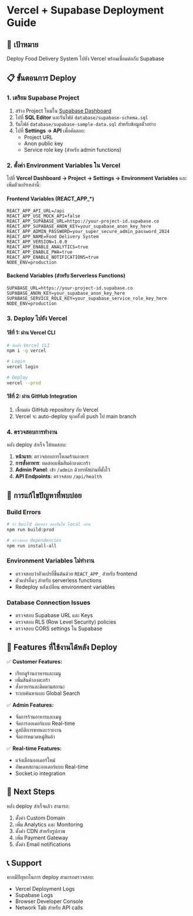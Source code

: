 # Vercel + Supabase Deployment Guide

## 🎯 เป้าหมาย
Deploy Food Delivery System ไปยัง Vercel พร้อมเชื่อมต่อกับ Supabase

## 📋 ขั้นตอนการ Deploy

### 1. เตรียม Supabase Project

1. สร้าง Project ใหม่ใน [Supabase Dashboard](https://supabase.com/dashboard)
2. ไปที่ **SQL Editor** และรันไฟล์ `database/supabase-schema.sql`
3. รันไฟล์ `database/supabase-sample-data.sql` สำหรับข้อมูลตัวอย่าง
4. ไปที่ **Settings → API** เพื่อคัดลอก:
   - Project URL
   - Anon public key
   - Service role key (สำหรับ admin functions)

### 2. ตั้งค่า Environment Variables ใน Vercel

ไปที่ **Vercel Dashboard → Project → Settings → Environment Variables** และเพิ่มตัวแปรเหล่านี้:

#### Frontend Variables (REACT_APP_*)
```
REACT_APP_API_URL=/api
REACT_APP_USE_MOCK_API=false
REACT_APP_SUPABASE_URL=https://your-project-id.supabase.co
REACT_APP_SUPABASE_ANON_KEY=your_supabase_anon_key_here
REACT_APP_ADMIN_PASSWORD=your_super_secure_admin_password_2024
REACT_APP_NAME=Food Delivery System
REACT_APP_VERSION=1.0.0
REACT_APP_ENABLE_ANALYTICS=true
REACT_APP_ENABLE_PWA=true
REACT_APP_ENABLE_NOTIFICATIONS=true
NODE_ENV=production
```

#### Backend Variables (สำหรับ Serverless Functions)
```
SUPABASE_URL=https://your-project-id.supabase.co
SUPABASE_ANON_KEY=your_supabase_anon_key_here
SUPABASE_SERVICE_ROLE_KEY=your_supabase_service_role_key_here
NODE_ENV=production
```

### 3. Deploy ไปยัง Vercel

#### วิธีที่ 1: ผ่าน Vercel CLI
```bash
# ติดตั้ง Vercel CLI
npm i -g vercel

# Login
vercel login

# Deploy
vercel --prod
```

#### วิธีที่ 2: ผ่าน GitHub Integration
1. เชื่อมต่อ GitHub repository กับ Vercel
2. Vercel จะ auto-deploy ทุกครั้งที่ push ไป main branch

### 4. ตรวจสอบการทำงาน

หลัง deploy สำเร็จ ให้ทดสอบ:

1. **หน้าแรก**: ตรวจสอบการโหลดร้านอาหาร
2. **การสั่งอาหาร**: ทดสอบเพิ่มสินค้าลงตะกร้า
3. **Admin Panel**: เข้า `/admin` ด้วยรหัสผ่านที่ตั้งไว้
4. **API Endpoints**: ตรวจสอบ `/api/health`

## 🔧 การแก้ไขปัญหาที่พบบ่อย

### Build Errors
```bash
# ถ้า build ล้มเหลว ลองรันใน local ก่อน
npm run build:prod

# ตรวจสอบ dependencies
npm run install-all
```

### Environment Variables ไม่ทำงาน
- ตรวจสอบว่าตัวแปรที่ขึ้นต้นด้วย `REACT_APP_` สำหรับ frontend
- ตัวแปรอื่นๆ สำหรับ serverless functions
- Redeploy หลังเปลี่ยน environment variables

### Database Connection Issues
- ตรวจสอบ Supabase URL และ Keys
- ตรวจสอบ RLS (Row Level Security) policies
- ตรวจสอบ CORS settings ใน Supabase

## 📱 Features ที่ใช้งานได้หลัง Deploy

✅ **Customer Features:**
- เรียกดูร้านอาหารและเมนู
- เพิ่มสินค้าลงตะกร้า
- สั่งอาหารและติดตามสถานะ
- ระบบค้นหาแบบ Global Search

✅ **Admin Features:**
- จัดการร้านอาหารและเมนู
- จัดการออเดอร์แบบ Real-time
- ดูสถิติการขายและรายงาน
- จัดการหมวดหมู่สินค้า

✅ **Real-time Features:**
- แจ้งเตือนออเดอร์ใหม่
- อัพเดทสถานะออเดอร์แบบ Real-time
- Socket.io integration

## 🚀 Next Steps

หลัง deploy สำเร็จแล้ว สามารถ:
1. ตั้งค่า Custom Domain
2. เพิ่ม Analytics และ Monitoring
3. ตั้งค่า CDN สำหรับรูปภาพ
4. เพิ่ม Payment Gateway
5. ตั้งค่า Email notifications

## 📞 Support

หากมีปัญหาในการ deploy สามารถตรวจสอบ:
- Vercel Deployment Logs
- Supabase Logs
- Browser Developer Console
- Network Tab สำหรับ API calls
